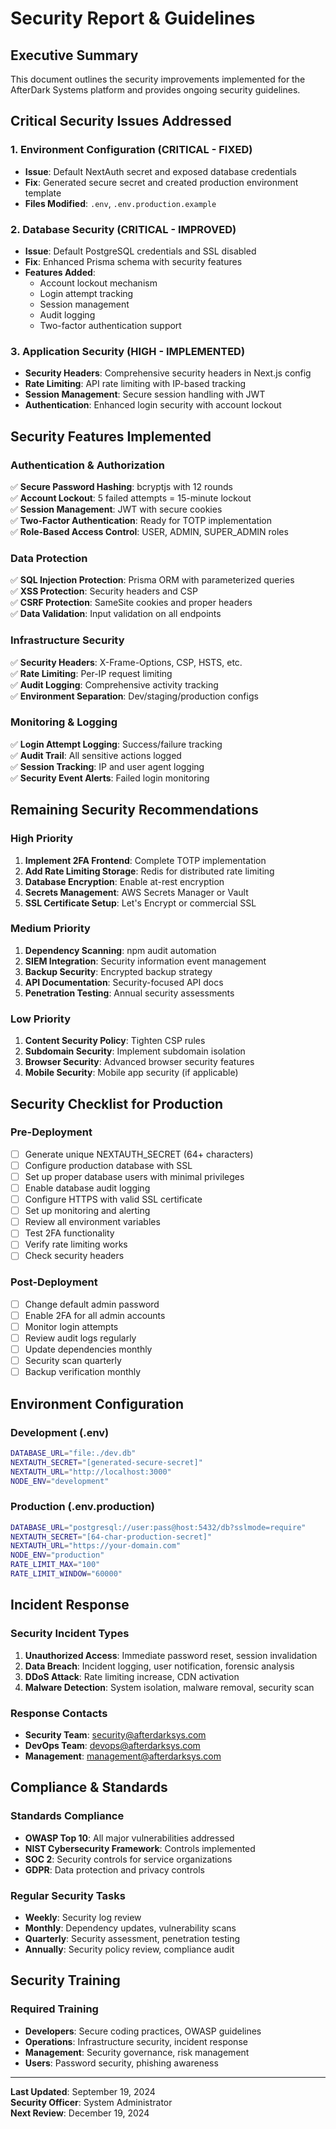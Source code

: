 # Security Report & Guidelines

## Executive Summary

This document outlines the security improvements implemented for the AfterDark Systems platform and provides ongoing security guidelines.

## Critical Security Issues Addressed

### 1. Environment Configuration (CRITICAL - FIXED)
- **Issue**: Default NextAuth secret and exposed database credentials
- **Fix**: Generated secure secret and created production environment template
- **Files Modified**: `.env`, `.env.production.example`

### 2. Database Security (CRITICAL - IMPROVED)
- **Issue**: Default PostgreSQL credentials and SSL disabled
- **Fix**: Enhanced Prisma schema with security features
- **Features Added**:
  - Account lockout mechanism
  - Login attempt tracking
  - Session management
  - Audit logging
  - Two-factor authentication support

### 3. Application Security (HIGH - IMPLEMENTED)
- **Security Headers**: Comprehensive security headers in Next.js config
- **Rate Limiting**: API rate limiting with IP-based tracking
- **Session Management**: Secure session handling with JWT
- **Authentication**: Enhanced login security with account lockout

## Security Features Implemented

### Authentication & Authorization
✅ **Secure Password Hashing**: bcryptjs with 12 rounds  
✅ **Account Lockout**: 5 failed attempts = 15-minute lockout  
✅ **Session Management**: JWT with secure cookies  
✅ **Two-Factor Authentication**: Ready for TOTP implementation  
✅ **Role-Based Access Control**: USER, ADMIN, SUPER_ADMIN roles  

### Data Protection
✅ **SQL Injection Protection**: Prisma ORM with parameterized queries  
✅ **XSS Protection**: Security headers and CSP  
✅ **CSRF Protection**: SameSite cookies and proper headers  
✅ **Data Validation**: Input validation on all endpoints  

### Infrastructure Security
✅ **Security Headers**: X-Frame-Options, CSP, HSTS, etc.  
✅ **Rate Limiting**: Per-IP request limiting  
✅ **Audit Logging**: Comprehensive activity tracking  
✅ **Environment Separation**: Dev/staging/production configs  

### Monitoring & Logging
✅ **Login Attempt Logging**: Success/failure tracking  
✅ **Audit Trail**: All sensitive actions logged  
✅ **Session Tracking**: IP and user agent logging  
✅ **Security Event Alerts**: Failed login monitoring  

## Remaining Security Recommendations

### High Priority
1. **Implement 2FA Frontend**: Complete TOTP implementation
2. **Add Rate Limiting Storage**: Redis for distributed rate limiting
3. **Database Encryption**: Enable at-rest encryption
4. **Secrets Management**: AWS Secrets Manager or Vault
5. **SSL Certificate Setup**: Let's Encrypt or commercial SSL

### Medium Priority
1. **Dependency Scanning**: npm audit automation
2. **SIEM Integration**: Security information event management
3. **Backup Security**: Encrypted backup strategy
4. **API Documentation**: Security-focused API docs
5. **Penetration Testing**: Annual security assessments

### Low Priority
1. **Content Security Policy**: Tighten CSP rules
2. **Subdomain Security**: Implement subdomain isolation
3. **Browser Security**: Advanced browser security features
4. **Mobile Security**: Mobile app security (if applicable)

## Security Checklist for Production

### Pre-Deployment
- [ ] Generate unique NEXTAUTH_SECRET (64+ characters)
- [ ] Configure production database with SSL
- [ ] Set up proper database users with minimal privileges
- [ ] Enable database audit logging
- [ ] Configure HTTPS with valid SSL certificate
- [ ] Set up monitoring and alerting
- [ ] Review all environment variables
- [ ] Test 2FA functionality
- [ ] Verify rate limiting works
- [ ] Check security headers

### Post-Deployment
- [ ] Change default admin password
- [ ] Enable 2FA for all admin accounts
- [ ] Monitor login attempts
- [ ] Review audit logs regularly
- [ ] Update dependencies monthly
- [ ] Security scan quarterly
- [ ] Backup verification monthly

## Environment Configuration

### Development (.env)
```bash
DATABASE_URL="file:./dev.db"
NEXTAUTH_SECRET="[generated-secure-secret]"
NEXTAUTH_URL="http://localhost:3000"
NODE_ENV="development"
```

### Production (.env.production)
```bash
DATABASE_URL="postgresql://user:pass@host:5432/db?sslmode=require"
NEXTAUTH_SECRET="[64-char-production-secret]"
NEXTAUTH_URL="https://your-domain.com"
NODE_ENV="production"
RATE_LIMIT_MAX="100"
RATE_LIMIT_WINDOW="60000"
```

## Incident Response

### Security Incident Types
1. **Unauthorized Access**: Immediate password reset, session invalidation
2. **Data Breach**: Incident logging, user notification, forensic analysis
3. **DDoS Attack**: Rate limiting increase, CDN activation
4. **Malware Detection**: System isolation, malware removal, security scan

### Response Contacts
- **Security Team**: security@afterdarksys.com
- **DevOps Team**: devops@afterdarksys.com
- **Management**: management@afterdarksys.com

## Compliance & Standards

### Standards Compliance
- **OWASP Top 10**: All major vulnerabilities addressed
- **NIST Cybersecurity Framework**: Controls implemented
- **SOC 2**: Security controls for service organizations
- **GDPR**: Data protection and privacy controls

### Regular Security Tasks
- **Weekly**: Security log review
- **Monthly**: Dependency updates, vulnerability scans
- **Quarterly**: Security assessment, penetration testing
- **Annually**: Security policy review, compliance audit

## Security Training

### Required Training
- **Developers**: Secure coding practices, OWASP guidelines
- **Operations**: Infrastructure security, incident response
- **Management**: Security governance, risk management
- **Users**: Password security, phishing awareness

---

**Last Updated**: September 19, 2024  
**Security Officer**: System Administrator  
**Next Review**: December 19, 2024